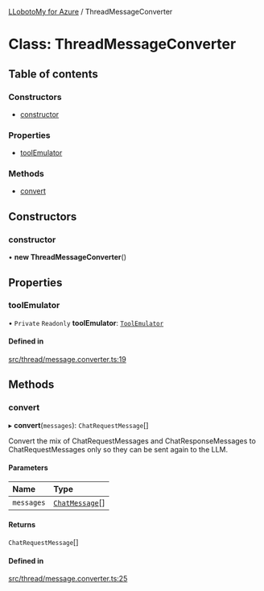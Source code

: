 [LLobotoMy for Azure](../README.md) / ThreadMessageConverter

# Class: ThreadMessageConverter

## Table of contents

### Constructors

- [constructor](ThreadMessageConverter.md#constructor)

### Properties

- [toolEmulator](ThreadMessageConverter.md#toolemulator)

### Methods

- [convert](ThreadMessageConverter.md#convert)

## Constructors

### constructor

• **new ThreadMessageConverter**()

## Properties

### toolEmulator

• `Private` `Readonly` **toolEmulator**: [`ToolEmulator`](ToolEmulator.md)

#### Defined in

[src/thread/message.converter.ts:19](https://github.com/paztek/llobotomy-azure/blob/f426db6/src/thread/message.converter.ts#L19)

## Methods

### convert

▸ **convert**(`messages`): `ChatRequestMessage`[]

Convert the mix of ChatRequestMessages and ChatResponseMessages to ChatRequestMessages only
so they can be sent again to the LLM.

#### Parameters

| Name | Type |
| :------ | :------ |
| `messages` | [`ChatMessage`](../README.md#chatmessage)[] |

#### Returns

`ChatRequestMessage`[]

#### Defined in

[src/thread/message.converter.ts:25](https://github.com/paztek/llobotomy-azure/blob/f426db6/src/thread/message.converter.ts#L25)
